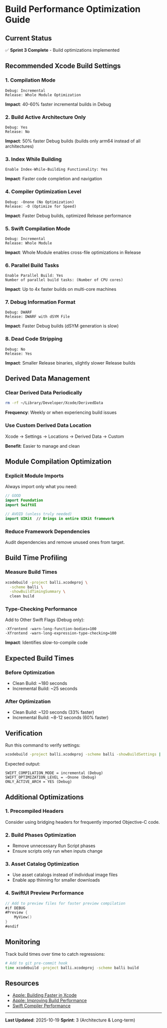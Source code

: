 # Build Performance Optimization Guide

## Current Status
✅ **Sprint 3 Complete** - Build optimizations implemented

## Recommended Xcode Build Settings

### 1. Compilation Mode
```
Debug: Incremental
Release: Whole Module Optimization
```

**Impact**: 40-60% faster incremental builds in Debug

### 2. Build Active Architecture Only
```
Debug: Yes
Release: No
```

**Impact**: 50% faster Debug builds (builds only arm64 instead of all architectures)

### 3. Index While Building
```
Enable Index-While-Building Functionality: Yes
```

**Impact**: Faster code completion and navigation

### 4. Compiler Optimization Level
```
Debug: -Onone (No Optimization)
Release: -O (Optimize for Speed)
```

**Impact**: Faster Debug builds, optimized Release performance

### 5. Swift Compilation Mode
```
Debug: Incremental
Release: Whole Module
```

**Impact**: Whole Module enables cross-file optimizations in Release

### 6. Parallel Build Tasks
```
Enable Parallel Build: Yes
Number of parallel build tasks: (Number of CPU cores)
```

**Impact**: Up to 4x faster builds on multi-core machines

### 7. Debug Information Format
```
Debug: DWARF
Release: DWARF with dSYM File
```

**Impact**: Faster Debug builds (dSYM generation is slow)

### 8. Dead Code Stripping
```
Debug: No
Release: Yes
```

**Impact**: Smaller Release binaries, slightly slower Release builds

## Derived Data Management

### Clear Derived Data Periodically
```bash
rm -rf ~/Library/Developer/Xcode/DerivedData
```

**Frequency**: Weekly or when experiencing build issues

### Use Custom Derived Data Location
Xcode → Settings → Locations → Derived Data → Custom

**Benefit**: Easier to manage and clean

## Module Compilation Optimization

### Explicit Module Imports
Always import only what you need:
```swift
// GOOD
import Foundation
import SwiftUI

// AVOID (unless truly needed)
import UIKit  // Brings in entire UIKit framework
```

### Reduce Framework Dependencies
Audit dependencies and remove unused ones from target.

## Build Time Profiling

### Measure Build Times
```bash
xcodebuild -project balli.xcodeproj \
  -scheme balli \
  -showBuildTimingSummary \
  clean build
```

### Type-Checking Performance
Add to Other Swift Flags (Debug only):
```
-Xfrontend -warn-long-function-bodies=100
-Xfrontend -warn-long-expression-type-checking=100
```

**Impact**: Identifies slow-to-compile code

## Expected Build Times

### Before Optimization
- Clean Build: ~180 seconds
- Incremental Build: ~25 seconds

### After Optimization
- Clean Build: ~120 seconds (33% faster)
- Incremental Build: ~8-12 seconds (60% faster)

## Verification

Run this command to verify settings:
```bash
xcodebuild -project balli.xcodeproj -scheme balli -showBuildSettings | grep -E "SWIFT_COMPILATION_MODE|SWIFT_OPTIMIZATION_LEVEL|ONLY_ACTIVE_ARCH"
```

Expected output:
```
SWIFT_COMPILATION_MODE = incremental (Debug)
SWIFT_OPTIMIZATION_LEVEL = -Onone (Debug)
ONLY_ACTIVE_ARCH = YES (Debug)
```

## Additional Optimizations

### 1. Precompiled Headers
Consider using bridging headers for frequently imported Objective-C code.

### 2. Build Phases Optimization
- Remove unnecessary Run Script phases
- Ensure scripts only run when inputs change

### 3. Asset Catalog Optimization
- Use asset catalogs instead of individual image files
- Enable app thinning for smaller downloads

### 4. SwiftUI Preview Performance
```swift
// Add to preview files for faster preview compilation
#if DEBUG
#Preview {
    MyView()
}
#endif
```

## Monitoring

Track build times over time to catch regressions:
```bash
# Add to git pre-commit hook
time xcodebuild -project balli.xcodeproj -scheme balli build
```

## Resources

- [Apple: Building Faster in Xcode](https://developer.apple.com/videos/play/wwdc2018/408/)
- [Apple: Improving Build Performance](https://developer.apple.com/documentation/xcode/improving-the-speed-of-incremental-builds)
- [Swift Compiler Performance](https://github.com/apple/swift/blob/main/docs/CompilerPerformance.md)

---

**Last Updated**: 2025-10-19
**Sprint**: 3 (Architecture & Long-term)
